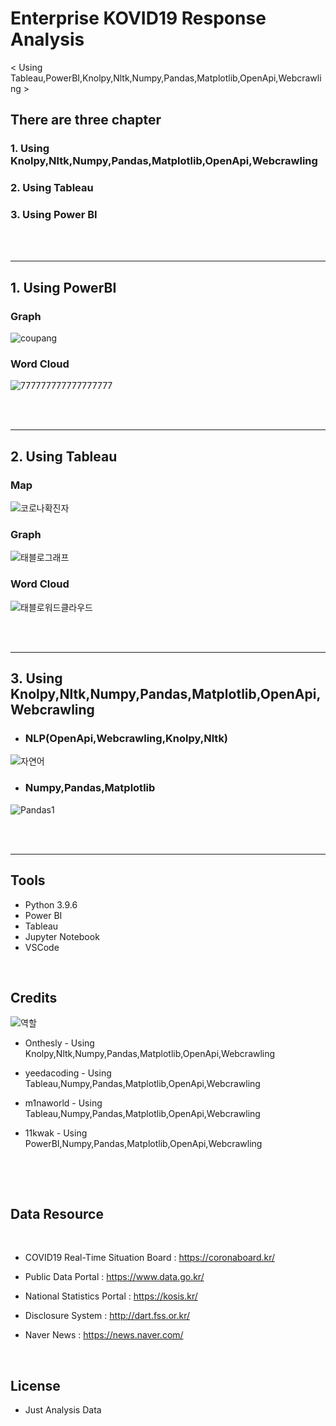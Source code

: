 # Enterprise KOVID19 Response Analysis 

< Using Tableau,PowerBI,Knolpy,Nltk,Numpy,Pandas,Matplotlib,OpenApi,Webcrawling >

## There are three chapter
### 1. Using Knolpy,Nltk,Numpy,Pandas,Matplotlib,OpenApi,Webcrawling 
### 2. Using Tableau
### 3. Using Power BI

<br/>
<br/>

-----
## 1. Using PowerBI
  
### Graph
![coupang](https://user-images.githubusercontent.com/87745990/129671058-6bfb0310-a4df-49a7-a62d-3c68daaa3bd3.png)

### Word Cloud
![777777777777777777](https://user-images.githubusercontent.com/87745990/129670782-1aa6b501-8344-48b4-bc05-4a5565d90e96.png)

<br/>
<br/>

-----

## 2. Using Tableau

### Map
![코로나확진자](https://user-images.githubusercontent.com/87745990/129671154-3c4f5d70-3316-40ba-9dbd-44b1f9ec9728.png)

### Graph
![태블로그래프](https://user-images.githubusercontent.com/87745990/129671375-c30460ca-6e2b-4ffc-8a54-107df6523207.png)

### Word Cloud
![태블로워드클라우드](https://user-images.githubusercontent.com/87745990/129671420-7dad356d-ec8c-4505-bea0-690c7344adea.png)

<br/>
<br/>

------

## 3. Using Knolpy,Nltk,Numpy,Pandas,Matplotlib,OpenApi,Webcrawling 

- ### NLP(OpenApi,Webcrawling,Knolpy,Nltk)
![자연어](https://user-images.githubusercontent.com/87745990/129672133-7d84f5a7-ba8d-4883-8fb0-a60cf8c574c6.png)

- ### Numpy,Pandas,Matplotlib
![Pandas1](https://user-images.githubusercontent.com/87745990/129672205-fa6014d6-0e99-444c-b5ae-311d61c10169.jpeg)

<br/>
<br/>

----

## Tools

- Python 3.9.6
- Power BI
- Tableau
- Jupyter Notebook
- VSCode

<br/>

## Credits

![역할](https://user-images.githubusercontent.com/87745990/129670295-6260e25d-011b-4a64-a5b3-8b94e5c18283.png)

- Onthesly - Using Knolpy,Nltk,Numpy,Pandas,Matplotlib,OpenApi,Webcrawling 

- yeedacoding  -  Using Tableau,Numpy,Pandas,Matplotlib,OpenApi,Webcrawling 

- m1naworld  -  Using Tableau,Numpy,Pandas,Matplotlib,OpenApi,Webcrawling

- 11kwak - Using PowerBI,Numpy,Pandas,Matplotlib,OpenApi,Webcrawling 

<br/>

​
## Data Resource
​
- COVID19 Real-Time Situation Board : https://coronaboard.kr/

- Public Data Portal : https://www.data.go.kr/
​
- National Statistics Portal : https://kosis.kr/
​
- Disclosure System : http://dart.fss.or.kr/
​
- Naver News : https://news.naver.com/
​

<br/>

## License
- Just Analysis Data
